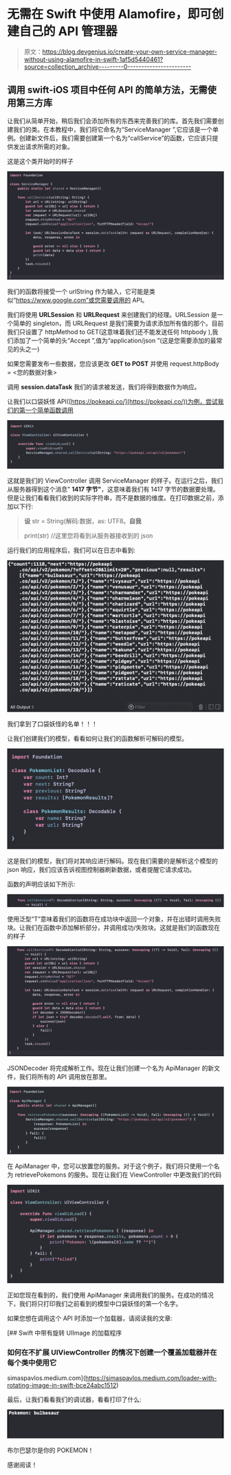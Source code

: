 # 无需在 Swift 中使用 Alamofire，即可创建自己的 API 管理器

> 原文：<https://blog.devgenius.io/create-your-own-service-manager-without-using-alamofire-in-swift-1af5d5440461?source=collection_archive---------0----------------------->

## 调用 swift-iOS 项目中任何 API 的简单方法，无需使用第三方库

让我们从简单开始，稍后我们会添加所有的东西来完善我们的库。首先我们需要创建我们的类。在本教程中，我们将它命名为“ServiceManager ”,它应该是一个单例。创建新文件后，我们需要创建第一个名为“callService”的函数，它应该只提供发出请求所需的对象。

这是这个类开始时的样子

![](img/ae920a6f730ec67d5a613fcf7180a588.png)

我们的函数将接受一个 urlString 作为输入，它可能是类似“https://www.google.com”或您需要调用的 API。

我们将使用 **URLSession** 和 **URLRequest** 来创建我们的经理。URLSession 是一个简单的 singleton，而 URLRequest 是我们需要为请求添加所有值的那个。目前我们只设置了 httpMethod to GET(这意味着我们还不能发送任何 httpbody ),我们添加了一个简单的头“Accept ”,值为“application/json ”(这是您需要添加的最常见的头之一)

如果您需要发布一些数据，您应该更改 **GET to POST** 并使用 request.httpBody = <您的数据对象>

调用 **session.dataTask** 我们的请求被发送，我们将得到数据作为响应。

让我们以口袋妖怪 API([https://pokeapi.co/](https://pokeapi.co/))为例，尝试我们的第一个简单函数调用

![](img/a0264efa0be9522ade019a5815637dcf.png)

这就是我们的 ViewController 调用 ServiceManager 的样子。在运行之后，我们从服务器得到这个消息" **1417 字节"**，这意味着我们有 1417 字节的数据要处理。但是让我们看看我们收到的实际字符串，而不是数据的维度。在打印数据之前，添加以下行:

> **设** str = String(解码:数据，as: UTF8。**自我**
> 
> print(str) //这里您将看到从服务器接收到的 json

运行我们的应用程序后，我们可以在日志中看到:

![](img/805cac818767fe4bd275742cc56a559f.png)

我们拿到了口袋妖怪的名单！！！

让我们创建我们的模型，看看如何让我们的函数解析可解码的模型。

![](img/9014aad089c7dca93f26e3b878d1313d.png)

这是我们的模型，我们将对其响应进行解码。现在我们需要的是解析这个模型的 json 响应，我们应该告诉视图控制器刷新数据，或者提醒它请求成功。

函数的声明应该如下所示:

![](img/faaf4ea81eef121692201a817b57d3a3.png)

使用泛型“T”意味着我们的函数将在成功块中返回一个对象，并在出错时调用失败块。让我们在函数中添加解析部分，并调用成功/失败块。这就是我们的函数现在的样子

![](img/23901f696c662ff968b88b20582e3953.png)

JSONDecoder 将完成解析工作。现在让我们创建一个名为 ApiManager 的新文件，我们将所有的 API 调用放在那里。

![](img/138ece31dc50dacdfc14ab48f25a519f.png)

在 ApiManager 中，您可以放置您的服务。对于这个例子，我们将只使用一个名为 retrievePokemons 的服务。现在让我们在 ViewController 中更改我们的代码

![](img/bfc91c12e5e625b5498ca8ed3320b546.png)

正如您现在看到的，我们使用 ApiManager 来调用我们的服务。在成功的情况下，我们将只打印我们之前看到的模型中口袋妖怪的第一个名字。

如果您想在调用这个 API 时添加一个加载器，请阅读我的文章:

[](https://simaspavlos.medium.com/loader-with-rotating-image-in-swift-bce24abc1512) [## Swift 中带有旋转 UIImage 的加载程序

### 如何在不扩展 UIViewController 的情况下创建一个覆盖加载器并在每个类中使用它

simaspavlos.medium.com](https://simaspavlos.medium.com/loader-with-rotating-image-in-swift-bce24abc1512) 

最后，让我们看看我们的调试器，看看打印了什么:

![](img/f2a26848bfb46177e7e28486e6c62faa.png)

布尔巴瑟尔是你的 POKEMON！

感谢阅读！